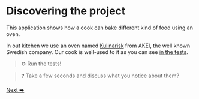 # Discovering the project

This application shows how a cook can bake different kind of food using an oven.

In out kitchen we use an oven named [Kulinarisk](../vendor/akei/kulinarisk/Kulinarisk.php) from AKEI, the well known Swedish company.
Our cook is well-used to it as you can see [in the tests](../tests/CuisinierTest.php).

>⚙️ Run the tests!

>❓ Take a few seconds and discuss what you notice about them?

[Next ➡️](the-tests-are-slow.md)